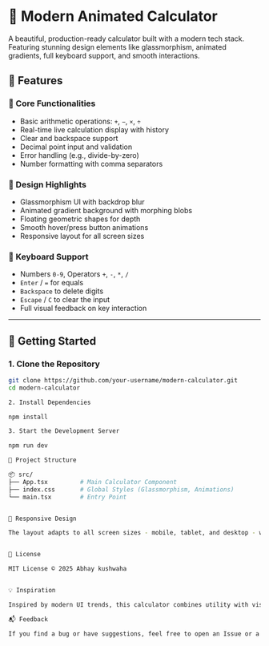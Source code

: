 # 🧮 Modern Animated Calculator

A beautiful, production-ready calculator built with a modern tech stack. Featuring stunning design elements like glassmorphism, animated gradients, full keyboard support, and smooth interactions.

## 🌟 Features

### 🔢 Core Functionalities
- Basic arithmetic operations: `+`, `−`, `×`, `÷`
- Real-time live calculation display with history
- Clear and backspace support
- Decimal point input and validation
- Error handling (e.g., divide-by-zero)
- Number formatting with comma separators

### 🎨 Design Highlights
- Glassmorphism UI with backdrop blur
- Animated gradient background with morphing blobs
- Floating geometric shapes for depth
- Smooth hover/press button animations
- Responsive layout for all screen sizes

### 🎹 Keyboard Support
- Numbers `0-9`, Operators `+`, `-`, `*`, `/`
- `Enter` / `=` for equals
- `Backspace` to delete digits
- `Escape` / `C` to clear the input
- Full visual feedback on key interaction

---

## 🚀 Getting Started

### 1. Clone the Repository
```bash
git clone https://github.com/your-username/modern-calculator.git
cd modern-calculator

2. Install Dependencies

npm install

3. Start the Development Server

npm run dev

📁 Project Structure

📦 src/
├── App.tsx         # Main Calculator Component
├── index.css       # Global Styles (Glassmorphism, Animations)
└── main.tsx        # Entry Point


📱 Responsive Design

The layout adapts to all screen sizes - mobile, tablet, and desktop - with interactive touch and keyboard inputs supported across all devices.


📜 License

MIT License © 2025 Abhay kushwaha


💡 Inspiration

Inspired by modern UI trends, this calculator combines utility with visual elegance. Ideal for use as a React UI/UX showcase or a portfolio feature.

📬 Feedback

If you find a bug or have suggestions, feel free to open an Issue or a Pull Request!
